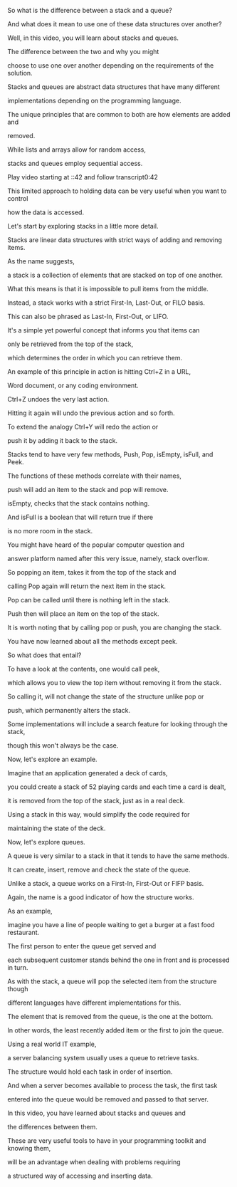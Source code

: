 
So what is the difference between a stack and a queue? 

And what does it mean to use one of these data structures over another? 

Well, in this video, you will learn about stacks and queues. 

The difference between the two and why you might 

choose to use one over another depending on the requirements of the solution. 

Stacks and queues are abstract data structures that have many different 

implementations depending on the programming language. 

The unique principles that are common to both are how elements are added and 

removed.


While lists and arrays allow for random access, 

stacks and queues employ sequential access.

Play video starting at ::42 and follow transcript0:42

This limited approach to holding data can be very useful when you want to control 

how the data is accessed. 

Let's start by exploring stacks in a little more detail. 

Stacks are linear data structures with strict ways of adding and removing items. 

As the name suggests, 

a stack is a collection of elements that are stacked on top of one another. 

What this means is that it is impossible to pull items from the middle. 

Instead, a stack works with a strict First-In, Last-Out, or FILO basis. 

This can also be phrased as Last-In, First-Out, or LIFO. 

It's a simple yet powerful concept that informs you that items can 

only be retrieved from the top of the stack, 

which determines the order in which you can retrieve them. 

An example of this principle in action is hitting Ctrl+Z in a URL, 

Word document, or any coding environment. 

Ctrl+Z undoes the very last action. 

Hitting it again will undo the previous action and so forth. 

To extend the analogy Ctrl+Y will redo the action or 

push it by adding it back to the stack. 

Stacks tend to have very few methods, Push, Pop, isEmpty, isFull, and Peek. 

The functions of these methods correlate with their names, 

push will add an item to the stack and pop will remove. 

isEmpty, checks that the stack contains nothing. 

And isFull is a boolean that will return true if there 

is no more room in the stack. 

You might have heard of the popular computer question and 

answer platform named after this very issue, namely, stack overflow. 

So popping an item, takes it from the top of the stack and 

calling Pop again will return the next item in the stack. 

Pop can be called until there is nothing left in the stack. 

Push then will place an item on the top of the stack. 

It is worth noting that by calling pop or push, you are changing the stack. 

You have now learned about all the methods except peek. 

So what does that entail? 

To have a look at the contents, one would call peek, 

which allows you to view the top item without removing it from the stack. 

So calling it, will not change the state of the structure unlike pop or 

push, which permanently alters the stack. 

Some implementations will include a search feature for looking through the stack, 

though this won't always be the case. 

Now, let's explore an example. 

Imagine that an application generated a deck of cards, 

you could create a stack of 52 playing cards and each time a card is dealt, 

it is removed from the top of the stack, just as in a real deck. 

Using a stack in this way, would simplify the code required for 

maintaining the state of the deck. 

Now, let's explore queues. 

A queue is very similar to a stack in that it tends to have the same methods. 

It can create, insert, remove and check the state of the queue. 

Unlike a stack, a queue works on a First-In, First-Out or FIFP basis. 

Again, the name is a good indicator of how the structure works. 

As an example, 

imagine you have a line of people waiting to get a burger at a fast food restaurant. 

The first person to enter the queue get served and 

each subsequent customer stands behind the one in front and is processed in turn. 

As with the stack, a queue will pop the selected item from the structure though 

different languages have different implementations for this. 

The element that is removed from the queue, is the one at the bottom. 

In other words, the least recently added item or the first to join the queue. 

Using a real world IT example, 

a server balancing system usually uses a queue to retrieve tasks. 

The structure would hold each task in order of insertion. 

And when a server becomes available to process the task, the first task 

entered into the queue would be removed and passed to that server.



In this video, you have learned about stacks and queues and 

the differences between them. 

These are very useful tools to have in your programming toolkit and knowing them, 

will be an advantage when dealing with problems requiring 

a structured way of accessing and inserting data.
